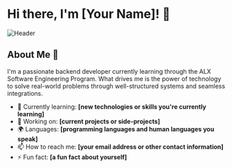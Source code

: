 
# Hi there, I'm [Your Name]! 👋

![Header](./your-header-image-name.png)

## About Me 🚀

 I'm a passionate backend developer currently learning through the ALX Software Engineering Program.
  What drives me is the power of technology to solve real-world problems through well-structured systems and seamless integrations.


- 🌱 Currently learning: **[new technologies or skills you're currently learning]**
- 🔭 Working on: **[current projects or side-projects]**
- 🌍 Languages: **[programming languages and human languages you speak]**
- 📫 How to reach me: **[your email address or other contact information]**
- ⚡ Fun fact: **[a fun fact about yourself]**
